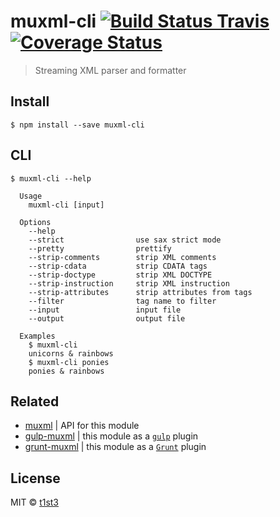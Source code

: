 # muxml-cli [![Build Status Travis](https://travis-ci.org/t1st3/muxml-cli.svg?branch=master)](https://travis-ci.org/t1st3/muxml-cli) [![Coverage Status](https://coveralls.io/repos/github/t1st3/muxml-cli/badge.svg?branch=master)](https://coveralls.io/github/t1st3/muxml-cli?branch=master)

> Streaming XML parser and formatter


## Install

```
$ npm install --save muxml-cli
```


## CLI

```
$ muxml-cli --help

  Usage
    muxml-cli [input]

  Options
    --help
    --strict                use sax strict mode
    --pretty                prettify
    --strip-comments        strip XML comments
    --strip-cdata           strip CDATA tags
    --strip-doctype         strip XML DOCTYPE
    --strip-instruction     strip XML instruction
    --strip-attributes      strip attributes from tags
    --filter                tag name to filter
    --input                 input file
    --output                output file

  Examples
    $ muxml-cli
    unicorns & rainbows
    $ muxml-cli ponies
    ponies & rainbows
```

## Related

* [muxml](https://github.com/t1st3/muxml) | API for this module
* [gulp-muxml](https://github.com/t1st3/gulp-muxml) | this module as a [`gulp`](http://gulpjs.com/) plugin
* [grunt-muxml](https://github.com/t1st3/grunt-muxml) | this module as a [`Grunt`](http://gruntjs.com/) plugin


## License

MIT © [t1st3](http://tiste.org)
